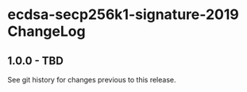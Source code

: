 # ecdsa-secp256k1-signature-2019 ChangeLog

## 1.0.0 - TBD

See git history for changes previous to this release.
